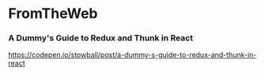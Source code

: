 # FromTheWeb

### A Dummy's Guide to Redux and Thunk in React
<a>https://codepen.io/stowball/post/a-dummy-s-guide-to-redux-and-thunk-in-react</a>

